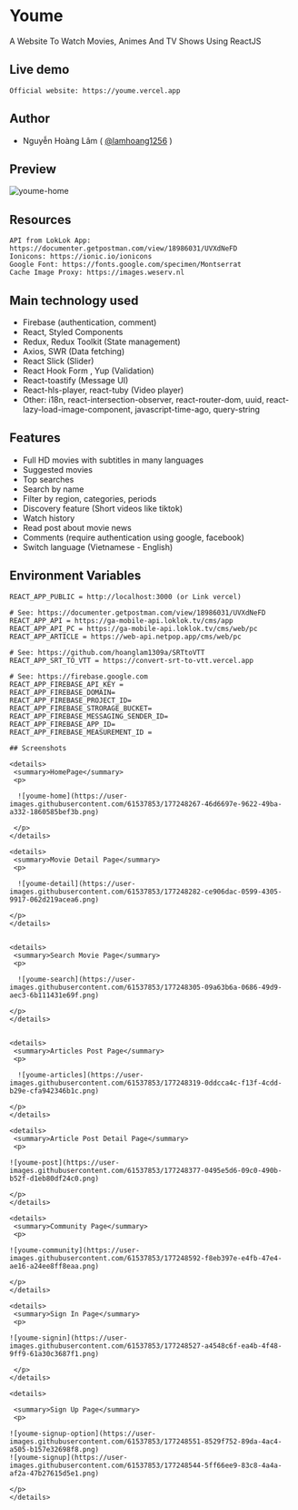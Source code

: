 # Youme
A Website To Watch Movies, Animes And TV Shows Using ReactJS

## Live demo
```
Official website: https://youme.vercel.app
```

## Author
- Nguyễn Hoàng Lâm ( [@lamhoang1256](https://github.com/lamhoang1256) )

## Preview

![youme-home](https://user-images.githubusercontent.com/61537853/177246286-39c40ef4-8899-4c66-b951-08721a701437.png)

## Resources
```
API from LokLok App: https://documenter.getpostman.com/view/18986031/UVXdNeFD
Ionicons: https://ionic.io/ionicons
Google Font: https://fonts.google.com/specimen/Montserrat
Cache Image Proxy: https://images.weserv.nl
```
## Main technology used

- Firebase (authentication, comment)
- React, Styled Components
- Redux, Redux Toolkit (State management)
- Axios, SWR (Data fetching)
- React Slick (Slider)
- React Hook Form , Yup (Validation)
- React-toastify (Message UI)
- React-hls-player, react-tuby (Video player)
- Other: i18n, react-intersection-observer, react-router-dom, uuid, react-lazy-load-image-component, javascript-time-ago, query-string

## Features

- Full HD movies with subtitles in many languages
- Suggested movies
- Top searches
- Search by name
- Filter by region, categories, periods
- Discovery feature (Short videos like tiktok)
- Watch history
- Read post about movie news
- Comments (require authentication using google, facebook)
- Switch language (Vietnamese - English)

## Environment Variables

```
REACT_APP_PUBLIC = http://localhost:3000 (or Link vercel)

# See: https://documenter.getpostman.com/view/18986031/UVXdNeFD
REACT_APP_API = https://ga-mobile-api.loklok.tv/cms/app
REACT_APP_API_PC = https://ga-mobile-api.loklok.tv/cms/web/pc
REACT_APP_ARTICLE = https://web-api.netpop.app/cms/web/pc

# See: https://github.com/hoanglam1309a/SRTtoVTT
REACT_APP_SRT_TO_VTT = https://convert-srt-to-vtt.vercel.app

# See: https://firebase.google.com
REACT_APP_FIREBASE_API_KEY =
REACT_APP_FIREBASE_DOMAIN=
REACT_APP_FIREBASE_PROJECT_ID=
REACT_APP_FIREBASE_STRORAGE_BUCKET=
REACT_APP_FIREBASE_MESSAGING_SENDER_ID=
REACT_APP_FIREBASE_APP_ID=
REACT_APP_FIREBASE_MEASUREMENT_ID =

## Screenshots

<details>
 <summary>HomePage</summary>
 <p>
 
  ![youme-home](https://user-images.githubusercontent.com/61537853/177248267-46d6697e-9622-49ba-a332-1860585bef3b.png)

 </p>
</details>

<details>
 <summary>Movie Detail Page</summary>
 <p>
 
  ![youme-detail](https://user-images.githubusercontent.com/61537853/177248282-ce906dac-0599-4305-9917-062d219acea6.png)
  
</p>
</details>


<details>
 <summary>Search Movie Page</summary>
 <p>
  
  ![youme-search](https://user-images.githubusercontent.com/61537853/177248305-09a63b6a-0686-49d9-aec3-6b111431e69f.png)

</p>
</details>


<details>
 <summary>Articles Post Page</summary>
 <p>
  
  ![youme-articles](https://user-images.githubusercontent.com/61537853/177248319-0ddcca4c-f13f-4cdd-b29e-cfa942346b1c.png)
  
</p>
</details>

<details>
 <summary>Article Post Detail Page</summary>
 <p>
  
![youme-post](https://user-images.githubusercontent.com/61537853/177248377-0495e5d6-09c0-490b-b52f-d1eb80df24c0.png)
  
</p>
</details>

<details>
 <summary>Community Page</summary>
 <p>
  
![youme-community](https://user-images.githubusercontent.com/61537853/177248592-f8eb397e-e4fb-47e4-ae16-a24ee8ff8eaa.png)
  
</p>
</details>

<details>
 <summary>Sign In Page</summary>
 <p>
 
![youme-signin](https://user-images.githubusercontent.com/61537853/177248527-a4548c6f-ea4b-4f48-9ff9-61a30c3687f1.png)
  
 </p>
</details>

<details>
 
 <summary>Sign Up Page</summary>
 <p>
     
![youme-signup-option](https://user-images.githubusercontent.com/61537853/177248551-8529f752-89da-4ac4-a505-b157e32698f8.png)
![youme-signup](https://user-images.githubusercontent.com/61537853/177248544-5ff66ee9-83c8-4a4a-af2a-47b27615d5e1.png)

</p>
</details>
